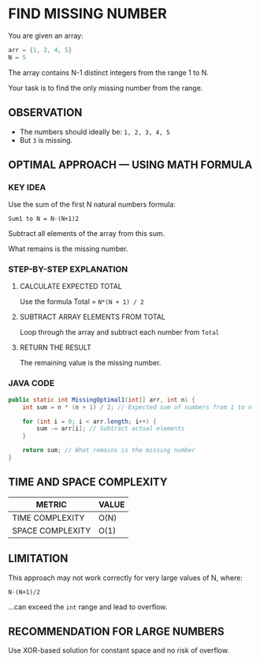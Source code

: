 # FIND MISSING NUMBER

You are given an array:

```java
arr = {1, 2, 4, 5}
N = 5
```

The array contains N-1 distinct integers from the range 1 to N.

Your task is to find the only missing number from the range.

## OBSERVATION

- The numbers should ideally be: `1, 2, 3, 4, 5`
- But `3` is missing.

## OPTIMAL APPROACH — USING MATH FORMULA

### KEY IDEA

Use the sum of the first N natural numbers formula:

`Sum1 to N = N⋅(N+1)2`

Subtract all elements of the array from this sum.

What remains is the missing number.

### STEP-BY-STEP EXPLANATION

1. CALCULATE EXPECTED TOTAL

   Use the formula Total = `N*(N + 1) / 2`

2. SUBTRACT ARRAY ELEMENTS FROM TOTAL

   Loop through the array and subtract each number from `Total`

3. RETURN THE RESULT

   The remaining value is the missing number.

### JAVA CODE

```java
public static int MissingOptimal1(int[] arr, int n) {
    int sum = n * (n + 1) / 2; // Expected sum of numbers from 1 to n

    for (int i = 0; i < arr.length; i++) {
        sum -= arr[i]; // Subtract actual elements
    }

    return sum; // What remains is the missing number
}
```

## TIME AND SPACE COMPLEXITY

| METRIC           | VALUE |
| ---------------- | ----- |
| TIME COMPLEXITY  | O(N)  |
| SPACE COMPLEXITY | O(1)  |

## LIMITATION

This approach may not work correctly for very large values of N, where:

`N⋅(N+1)/2`

...can exceed the `int` range and lead to overflow.

## RECOMMENDATION FOR LARGE NUMBERS

Use XOR-based solution for constant space and no risk of overflow.
